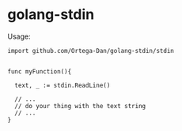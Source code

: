 # golang-stdin


Usage:

```golang
import github.com/Ortega-Dan/golang-stdin/stdin


func myFunction(){

  text, _ := stdin.ReadLine()
  
  // ...
  // do your thing with the text string
  // ...
}
```
